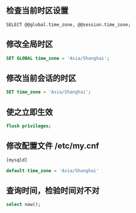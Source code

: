 ## 检查当前时区设置

```plsql
SELECT @@global.time_zone, @@session.time_zone;

```



## 修改全局时区

```sql
SET GLOBAL time_zone = 'Asia/Shanghai';

```



## 修改当前会话的时区

```sql
SET time_zone = 'Asia/Shanghai';
```



## 使之立即生效

```sql
flush privileges;
```





## 修改配置文件 /etc/my.cnf

```sql
[mysqld]

default-time_zone = 'Asia/Shanghai'
```



## 查询时间，检验时间对不对

```sql
select now();
```

